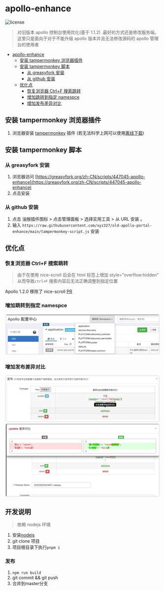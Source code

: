 # apollo-enhance

![license](https://img.shields.io/github/license/xyz327/old-apollo-portal-enhance?style=flat-square)

> 对旧版本 apollo 控制台使用优化(基于 1.1.2)  .最好的方式还是修改服务端。  
> 这里只是面向于对于不能升级 apollo 版本并且无法修改源码的 apollo 管理台的使用者

- [apollo-enhance](#apollo-enhance)
  - [安装 tampermonkey 浏览器插件](#安装-tampermonkey-浏览器插件)
  - [安装 tampermonkey 脚本](#安装-tampermonkey-脚本)
    - [从 greasyfork 安装](#从-greasyfork-安装)
    - [从 github 安装](#从-github-安装)
  - [优化点](#优化点)
    - [恢复浏览器 Ctrl+F 搜索跳转](#恢复浏览器-ctrlf-搜索跳转)
    - [增加跳转到指定 namespce](#增加跳转到指定-namespce)
    - [增加发布差异对比](#增加发布差异对比)
  
## 安装 tampermonkey 浏览器插件

1. 浏览器安装 [tampermonkey](https://www.tampermonkey.net/) 插件 (若无法科学上网可以使用[离线下载](https://www.crx4.com/27046.html))

## 安装 tampermonkey 脚本

### 从 greasyfork 安装

 <!-- 1. 浏览器访问 [https://greasyfork.org/zh-CN/scripts/455123-apollo-enhance-v2](https://greasyfork.org/zh-CN/scripts/455123-apollo-enhance-v2) -->
 1. 浏览器访问 [https://greasyfork.org/zh-CN/scripts/447045-apollo-enhance](https://greasyfork.org/zh-CN/scripts/447045-apollo-enhance)
 2. 点击安装

### 从 github 安装

1. 点击 油猴插件图标 > 点击管理面板 > 选择实用工具 > 从 URL 安装 。
2. 输入  `https://raw.githubusercontent.com/xyz327/old-apollo-portal-enhance/main/tampermonkey-script.js`  安装

## 优化点

### 恢复浏览器 Ctrl+F 搜索跳转

> 由于在使用 nice-scroll 后会在 html 标签上增加 style="overflow:hidden" 从而导致`ctrl+F` 搜索内容后无法正确调整到指定位置

Apollo 1.2.0 移除了 nice-scroll [PR](https://github.com/apolloconfig/apollo/pull/1621)

### 增加跳转到指定 namespce

![gotoNamespace](doc/gotoNamespace.png)

### 增加发布差异对比

![change-diff-1](doc/change-diff-1.png)
![change-diff-2](doc/change-diff-2.png)

## 开发说明
> 依赖 nodejs 环境
1. 安装[nodejs](https://nodejs.org/en)
2. git clone 项目
3. 项目根目录下执行`pnpm i` 

### 发布
1. `npm run build`
2. git commit && git push
3. 合并到master分支




